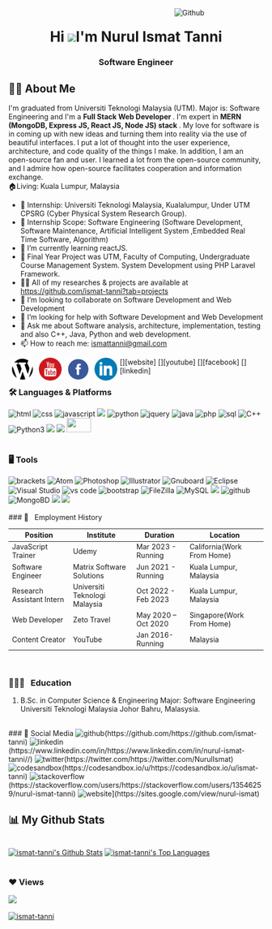 <img width="35%" align="right" alt="Github" src="https://user-images.githubusercontent.com/48678280/88862734-4903af80-d201-11ea-968b-9c939d88a37c.gif" />
<h1 align="center">Hi <img src="https://raw.githubusercontent.com/MartinHeinz/MartinHeinz/master/wave.gif" width="30px">I'm Nurul Ismat Tanni</h1>
<h3 align="center">Software Engineer</h3>

## 🙋‍♀️ About Me

I'm graduated from Universiti Teknologi Malaysia (UTM). Major is: Software Engineering and I'm a <b> Full Stack Web Developer </b>. I'm expert in <b> MERN (MongoDB, Express JS, React JS, Node JS) stack </b>. My love for software is in coming up with new ideas and turning them into reality via the use of beautiful interfaces. I put a lot of thought into the user experience, architecture, and code quality of the things I make. In addition, I am an open-source fan and user. I learned a lot from the open-source community, and I admire how open-source facilitates cooperation and information exchange.
<br>🏠Living: Kuala Lumpur, Malaysia

- 👨‍ Internship: Universiti Teknologi Malaysia, Kualalumpur, Under UTM CPSRG (Cyber Physical System Research Group).
- 🔭 Internship Scope: Software Engineering (Software Development, Software Maintenance, Artificial Intelligent System ,Embedded Real Time Software, Algorithm)
- 🌱 I’m currently learning reactJS.
- 🔭 Final Year Project was  UTM, Faculty of Computing, Undergraduate Course Management System. System Development using PHP Laravel Framework.
- 👨‍💻 All of my researches & projects are available at https://github.com/ismat-tanni?tab=projects
- 👯 I’m looking to collaborate on Software Development and Web Development 
- 🤔 I’m looking for help with Software Development and Web Development 
- 💬 Ask me about Software analysis, architecture, implementation, testing and also C++, Java, Python and web development.
- 📫 How to reach me: ismattanni@gmail.com </br>

<!-- Contact me section starts here  -->

[<img align="left" alt="website" title="website" width="45" hspace="5" src="./images/website.svg" />][website]
[<img align="left" alt="youtube" title="youtube link" width="45" hspace="5" src="./images/youtube.svg" />][youtube]
[<img align="left" alt="facebook" title="facebook" width="45" hspace="5" src="./images/facebook.svg" />][facebook]
[<img align="left" alt="linkedin" title="linkedin" width="45" hspace="5" src="./images/linkedin.svg" />][linkedin]
<br />

### 🛠 Languages & Platforms 
<div align="left">
<img src="https://img.shields.io/badge/HTML5-E34F26?style=for-the-badge&logo=html5&logoColor=white" alt="html" />
<img src="https://img.shields.io/badge/css3-1572B6?style=for-the-badge&logo=css3&logoColor=white" alt="css" />
<img src="https://img.shields.io/badge/JavaScript-F7DF1E?style=for-the-badge&logo=javascript&logoColor=black" alt="javascript" />
<img src="https://img.shields.io/badge/ReactNative-61DAFB?style=for-the-badge&logo=React&logoColor=black"/>
<img src="https://img.icons8.com/color/50/000000/python" alt="python" height=28 width=48 />
<img src="https://img.shields.io/badge/jQuery-0769AD?style=for-the-badge&logo=jquery&logoColor=white" alt="jquery" />
<img src="https://img.shields.io/badge/java-007396?style=for-the-badge&logo=java&logoColor=white" alt="java" />
<img src="https://img.shields.io/badge/php-777BB4?style=for-the-badge&logo=php&logoColor=white" alt="php" />
<img src="https://img.shields.io/badge/SQL-407AFC?style=for-the-badge&logo=icloud&logoColor=white" alt="sql" />
<img src="https://img.shields.io/badge/C++-007396?style=for-the-badge&logo=c%2B%2B&logoColor=white" alt="C++" />
<img src="https://img.shields.io/badge/Python3-306998?style=for-the-badge&logo=python&logoColor=white" alt="Python3" />
<img src="https://img.shields.io/badge/Android-3DDC84?style=for-the-badge&logo=Android&logoColor=white"/>
<img src="https://img.shields.io/badge/Flutter-02569B?style=for-the-badge&logo=Flutter&logoColor=white"/>
<img src="https://editor.analyticsvidhya.com/uploads/232202.png" height=28 width=48/>
</div>

<br/>

### 🖥 Tools
<div align="left">
<img src="https://img.shields.io/badge/brackets-336791?style=for-the-badge&logo=RTLZWEI&logoColor=white" alt="brackets" />
<img src="https://img.shields.io/badge/Atom-66595C?style=for-the-badge&logo=Atom&logoColor=white" alt="Atom" />
<img src="https://img.shields.io/badge/Photoshop-31A8FF?style=for-the-badge&logo=Adobe Photoshop&logoColor=white" alt="Photoshop" />
<img src="https://img.shields.io/badge/Illustrator-FF9A00?style=for-the-badge&logo=Adobe Illustrator&logoColor=white" alt="Illustrator" />
<img src="https://img.shields.io/badge/Gnuboard-00A672?style=for-the-badge&logo=Gitee&logoColor=white" alt="Gnuboard" />
<img src="https://img.shields.io/badge/Eclipse-2C2255?style=for-the-badge&logo=Eclipse IDE&logoColor=white" alt="Eclipse" />
<img src="https://img.shields.io/badge/Visual Studio-5C2D91?style=for-the-badge&logo=Visual Studio&logoColor=white" alt="Visual Studio" />
<img src="https://img.shields.io/badge/vs%20code-007ACC?style=for-the-badge&logo=visual%20studio%20code&logoColor=white" alt="vs code" />
<img src="https://img.shields.io/badge/bootstrap-7952B3?style=for-the-badge&logo=bootstrap&logoColor=white" alt="bootstrap" />
<img src="https://img.shields.io/badge/FileZilla-BF0000?style=for-the-badge&logo=FileZilla&logoColor=white" alt="FileZilla" />
<img src="https://img.shields.io/badge/MySQL-4479A1?style=for-the-badge&logo=MySQL&logoColor=white" alt="MySQL" />
<img src="https://img.shields.io/badge/Git-F05032?style=for-the-badge&logo=Git&logoColor=white"/>
<img src="https://img.shields.io/badge/GitHub-%2324292e?style=for-the-badge&logo=github&logoColor=white" alt="github" />
<img src="https://img.shields.io/badge/MongoDB-47A248?style=for-the-badge&logo=MongoDB&logoColor=white" alt="MongoBD" />
<img src="https://img.shields.io/badge/ReactiveX-B7178C?style=for-the-badge&logo=ReactJS&logoColor=white"/>
<img src="https://img.shields.io/badge/Firebase-FFCA28?style=for-the-badge&logo=Firebase&logoColor=black"/>
</div>

<br/>
### 💼 &nbsp; Employment History

|      Position              |                  Institute                  |       Duration      |         Location          |
| -------------------------  | ------------------------------------------- | ------------------- | ------------------------- |
| JavaScript Trainer         | Udemy                                       | Mar 2023 - Running  | California(Work From Home)|
| Software Engineer          | Matrix Software Solutions                   | Jun 2021 - Running  | Kuala Lumpur, Malaysia    |
| Research Assistant Intern  | Universiti Teknologi Malaysia               | Oct 2022 - Feb 2023 | Kuala Lumpur, Malaysia    |
| Web Developer              | Zeto Travel                                 | May 2020 – Oct 2020 | Singapore(Work From Home) |
| Content Creator            | YouTube                                     | Jan 2016- Running   | Malaysia                  |

<br />

### 👨🏻‍🎓 &nbsp; Education

1. B.Sc. in Computer Science & Engineering
   Major: Software Engineering  
   Universiti Teknologi Malaysia 
   Johor Bahru, Malasysia.

<br />
### 🚀 Social Media
<img src='https://img.icons8.com/nolan/48/github.png' alt='github' height='40'>(https://github.com/https://github.com/ismat-tanni)  
<img src='https://img.icons8.com/fluency/48/000000/linkedin.png' alt='linkedin' height='40'>(https://www.linkedin.com/in/https://www.linkedin.com/in/nurul-ismat-tanni//)  
<img src='https://img.icons8.com/color/48/000000/twitter.png' alt='twitter' height='40'>(https://twitter.com/https://twitter.com/NurulIsmat)  
<img src='https://cdn.jsdelivr.net/npm/simple-icons@3.0.1/icons/codesandbox.svg' alt='codesandbox' height='40'>(https://codesandbox.io/u/https://codesandbox.io/u/ismat-tanni)  
<img src='https://cdn.jsdelivr.net/npm/simple-icons@3.0.1/icons/stackoverflow.svg' alt='stackoverflow' height='40'>(https://stackoverflow.com/users/https://stackoverflow.com/users/13546259/nurul-ismat-tanni)  
<img src='https://cdn.jsdelivr.net/npm/simple-icons@3.0.1/icons/icloud.svg' alt='website' height='40'>](https://sites.google.com/view/nurul-ismat) 

## 📊 My Github Stats

  <br/>
    <a href="https://github.com/ismat-tanni/github-readme-stats"><img alt="ismat-tanni's Github Stats" src="https://github-readme-stats.vercel.app/api?username=ismat-tanni&show_icons=true&count_private=true&theme=react&hide_border=true&bg_color=0D1117" /></a>
  <a href="https://github.com/ismat-tanni/github-readme-stats"><img alt="ismat-tanni's Top Languages" src="https://github-readme-stats.vercel.app/api/top-langs/?username=ismat-tanni&langs_count=8&count_private=true&layout=compact&theme=react&hide_border=true&bg_color=0D1117" /></a>
<br/>
<br/>

### ❤ Views
<a href="https://github.com/Meghna-DAS/github-profile-views-counter">
<img src="https://komarev.com/ghpvc/?username=ismat-tanni"></a>
<br/>
<p align="left"> <a href="https://github.com/ryo-ma/github-profile-trophy"><img src="https://github-profile-trophy.vercel.app/?username=ismat-tanni" alt="ismat-tanni" /></a> </p>


